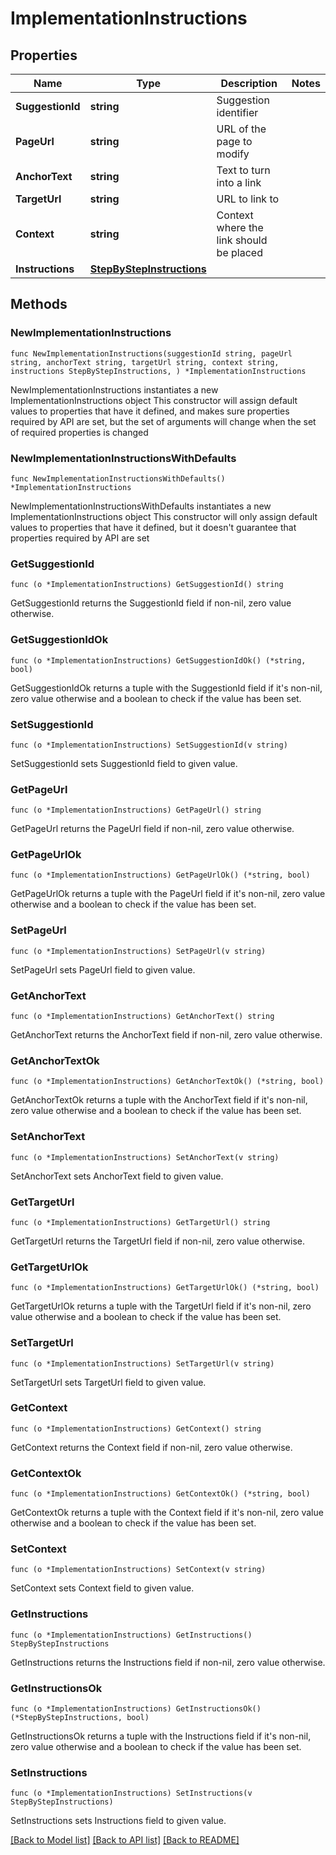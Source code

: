 # ImplementationInstructions

## Properties

Name | Type | Description | Notes
------------ | ------------- | ------------- | -------------
**SuggestionId** | **string** | Suggestion identifier | 
**PageUrl** | **string** | URL of the page to modify | 
**AnchorText** | **string** | Text to turn into a link | 
**TargetUrl** | **string** | URL to link to | 
**Context** | **string** | Context where the link should be placed | 
**Instructions** | [**StepByStepInstructions**](StepByStepInstructions.md) |  | 

## Methods

### NewImplementationInstructions

`func NewImplementationInstructions(suggestionId string, pageUrl string, anchorText string, targetUrl string, context string, instructions StepByStepInstructions, ) *ImplementationInstructions`

NewImplementationInstructions instantiates a new ImplementationInstructions object
This constructor will assign default values to properties that have it defined,
and makes sure properties required by API are set, but the set of arguments
will change when the set of required properties is changed

### NewImplementationInstructionsWithDefaults

`func NewImplementationInstructionsWithDefaults() *ImplementationInstructions`

NewImplementationInstructionsWithDefaults instantiates a new ImplementationInstructions object
This constructor will only assign default values to properties that have it defined,
but it doesn't guarantee that properties required by API are set

### GetSuggestionId

`func (o *ImplementationInstructions) GetSuggestionId() string`

GetSuggestionId returns the SuggestionId field if non-nil, zero value otherwise.

### GetSuggestionIdOk

`func (o *ImplementationInstructions) GetSuggestionIdOk() (*string, bool)`

GetSuggestionIdOk returns a tuple with the SuggestionId field if it's non-nil, zero value otherwise
and a boolean to check if the value has been set.

### SetSuggestionId

`func (o *ImplementationInstructions) SetSuggestionId(v string)`

SetSuggestionId sets SuggestionId field to given value.


### GetPageUrl

`func (o *ImplementationInstructions) GetPageUrl() string`

GetPageUrl returns the PageUrl field if non-nil, zero value otherwise.

### GetPageUrlOk

`func (o *ImplementationInstructions) GetPageUrlOk() (*string, bool)`

GetPageUrlOk returns a tuple with the PageUrl field if it's non-nil, zero value otherwise
and a boolean to check if the value has been set.

### SetPageUrl

`func (o *ImplementationInstructions) SetPageUrl(v string)`

SetPageUrl sets PageUrl field to given value.


### GetAnchorText

`func (o *ImplementationInstructions) GetAnchorText() string`

GetAnchorText returns the AnchorText field if non-nil, zero value otherwise.

### GetAnchorTextOk

`func (o *ImplementationInstructions) GetAnchorTextOk() (*string, bool)`

GetAnchorTextOk returns a tuple with the AnchorText field if it's non-nil, zero value otherwise
and a boolean to check if the value has been set.

### SetAnchorText

`func (o *ImplementationInstructions) SetAnchorText(v string)`

SetAnchorText sets AnchorText field to given value.


### GetTargetUrl

`func (o *ImplementationInstructions) GetTargetUrl() string`

GetTargetUrl returns the TargetUrl field if non-nil, zero value otherwise.

### GetTargetUrlOk

`func (o *ImplementationInstructions) GetTargetUrlOk() (*string, bool)`

GetTargetUrlOk returns a tuple with the TargetUrl field if it's non-nil, zero value otherwise
and a boolean to check if the value has been set.

### SetTargetUrl

`func (o *ImplementationInstructions) SetTargetUrl(v string)`

SetTargetUrl sets TargetUrl field to given value.


### GetContext

`func (o *ImplementationInstructions) GetContext() string`

GetContext returns the Context field if non-nil, zero value otherwise.

### GetContextOk

`func (o *ImplementationInstructions) GetContextOk() (*string, bool)`

GetContextOk returns a tuple with the Context field if it's non-nil, zero value otherwise
and a boolean to check if the value has been set.

### SetContext

`func (o *ImplementationInstructions) SetContext(v string)`

SetContext sets Context field to given value.


### GetInstructions

`func (o *ImplementationInstructions) GetInstructions() StepByStepInstructions`

GetInstructions returns the Instructions field if non-nil, zero value otherwise.

### GetInstructionsOk

`func (o *ImplementationInstructions) GetInstructionsOk() (*StepByStepInstructions, bool)`

GetInstructionsOk returns a tuple with the Instructions field if it's non-nil, zero value otherwise
and a boolean to check if the value has been set.

### SetInstructions

`func (o *ImplementationInstructions) SetInstructions(v StepByStepInstructions)`

SetInstructions sets Instructions field to given value.



[[Back to Model list]](../README.md#documentation-for-models) [[Back to API list]](../README.md#documentation-for-api-endpoints) [[Back to README]](../README.md)


